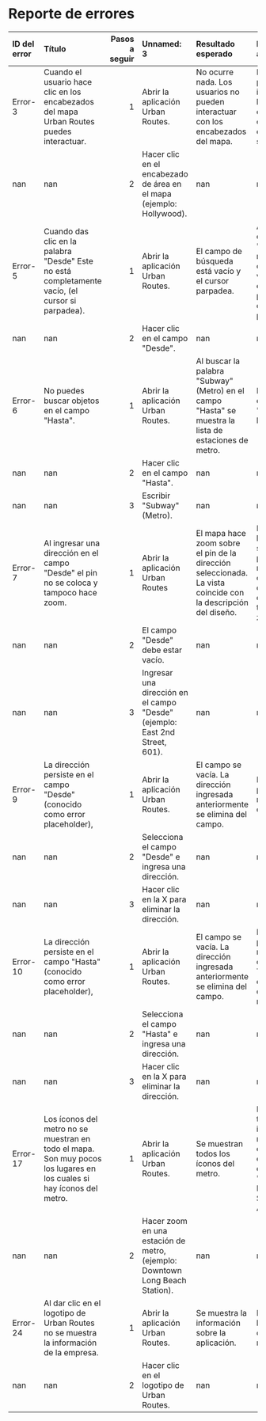 # Reporte de errores

  | ID del error   | Título                                                                                                                |   Pasos a seguir | Unnamed: 3                                                                   | Resultado esperado                                                                                            | Resultado actual                                                                                                                          | Severidad   |
  |:---------------|:----------------------------------------------------------------------------------------------------------------------|-----------------:|:-----------------------------------------------------------------------------|:--------------------------------------------------------------------------------------------------------------|:------------------------------------------------------------------------------------------------------------------------------------------|:------------|
  | Error-3        | Cuando el usuario hace clic en los encabezados del mapa Urban Routes puedes interactuar.                              |                1 | Abrir la aplicación Urban Routes.                                            | No ocurre nada. Los usuarios no pueden interactuar con los encabezados del mapa.                              | Los usuarios pueden interactuar con los encabezados, como si de un establecimiento se tratase.                                            | Menor       |
  | nan            | nan                                                                                                                   |                2 | Hacer clic en el encabezado de área en el mapa (ejemplo: Hollywood).         | nan                                                                                                           | nan                                                                                                                                       | nan         |
  | Error- 5       | Cuando das clic en la palabra "Desde" Este no está completamente vacío, (el cursor si parpadea).                      |                1 | Abrir la aplicación Urban Routes.                                            | El campo de búsqueda está vacío y el cursor parpadea.                                                         | Al dar clic en el campo "Desde", este no está completamente vacío (hay un error de placeholder). El cursor parpadea.                      | Menor       |
  | nan            | nan                                                                                                                   |                2 | Hacer clic en el campo "Desde".                                              | nan                                                                                                           | nan                                                                                                                                       | nan         |
  | Error- 6       | No puedes buscar objetos en el campo "Hasta".                                                                         |                1 | Abrir la aplicación Urban Routes.                                            | Al buscar la palabra "Subway" (Metro) en el campo "Hasta" se muestra la lista de estaciones de metro.         | No pasa nada; el campo "Hasta" no busca objetos.                                                                                          | Crítico     |
  | nan            | nan                                                                                                                   |                2 | Hacer clic en el campo "Hasta".                                              | nan                                                                                                           | nan                                                                                                                                       | nan         |
  | nan            | nan                                                                                                                   |                3 | Escribir "Subway" (Metro).                                                   | nan                                                                                                           | nan                                                                                                                                       | nan         |
  | Error- 7       | Al ingresar una dirección en el campo "Desde" el pin no se coloca y tampoco hace zoom.                                |                1 | Abrir la aplicación Urban Routes                                             | El mapa hace zoom sobre el pin de la dirección seleccionada. La vista coincide con la descripción del diseño. | El mapa no hace zoom, no se muestra el pin y por ende no coincide con la descripción del diseño, tampoco hace zoom.                       | Grave       |
  | nan            | nan                                                                                                                   |                2 | El campo "Desde" debe estar vacío.                                           | nan                                                                                                           | nan                                                                                                                                       | nan         |
  | nan            | nan                                                                                                                   |                3 | Ingresar una dirección en el campo "Desde" (ejemplo: East 2nd Street, 601).  | nan                                                                                                           | nan                                                                                                                                       | nan         |
  | Error- 9       | La dirección persiste en el campo "Desde" (conocido como error placeholder),                                          |                1 | Abrir la aplicación Urban Routes.                                            | El campo se vacía. La dirección ingresada anteriormente se elimina del campo.                                 | La dirección persiste y esta no se elimina del todo.                                                                                      | Menor       |
  | nan            | nan                                                                                                                   |                2 | Selecciona el campo "Desde" e ingresa una dirección.                         | nan                                                                                                           | nan                                                                                                                                       | nan         |
  | nan            | nan                                                                                                                   |                3 | Hacer clic en la X para eliminar la dirección.                               | nan                                                                                                           | nan                                                                                                                                       | nan         |
  | Error- 10      | La dirección persiste en el campo "Hasta" (conocido como error placeholder),                                          |                1 | Abrir la aplicación Urban Routes.                                            | El campo se vacía. La dirección ingresada anteriormente se elimina del campo.                                 | La dirección persiste y esta no se elimina del todo. Tampoco se elimina la ruta que el usuario recorrerá.                                 | Crítico     |
  | nan            | nan                                                                                                                   |                2 | Selecciona el campo "Hasta" e ingresa una dirección.                         | nan                                                                                                           | nan                                                                                                                                       | nan         |
  | nan            | nan                                                                                                                   |                3 | Hacer clic en la X para eliminar la dirección.                               | nan                                                                                                           | nan                                                                                                                                       | nan         |
  | Error- 17      | Los íconos del metro no se muestran en todo el mapa. Son muy pocos los lugares en los cuales si hay íconos del metro. |                1 | Abrir la aplicación Urban Routes.                                            | Se muestran todos los íconos del metro.                                                                       | No se muestran todos los iconos del metro que se encuentran en el mapa; más específico, el "Downtown Long Beach Station", de Los Angeles. | Menor       |
  | nan            | nan                                                                                                                   |                2 | Hacer zoom en una estación de metro, (ejemplo: Downtown Long Beach Station). | nan                                                                                                           | nan                                                                                                                                       | nan         |
  | Error- 24      | Al dar clic en el logotipo de Urban Routes no se muestra la información de la empresa.                                |                1 | Abrir la aplicación Urban Routes.                                            | Se muestra la información sobre la aplicación.                                                                | No pasa nada; la información de la empresa no se muestra.                                                                                 | Crítico     |
  | nan            | nan                                                                                                                   |                2 | Hacer clic en el logotipo de Urban Routes.                                   | nan                                                                                                           | nan                                                                                                                                       | nan         |
